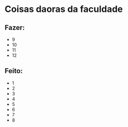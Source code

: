 # Coisas daoras da faculdade

## Fazer:
  - 9
  - 10
  - 11
  - 12

## Feito:
  - 1
  - 2
  - 3
  - 4
  - 5
  - 6
  - 7
  - 8
    
